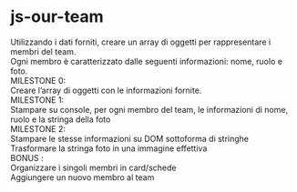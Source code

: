 # js-our-team
Utilizzando i dati forniti, creare un array di oggetti per rappresentare i membri del team. <br>
Ogni membro è caratterizzato dalle seguenti informazioni: nome, ruolo e foto. <br>
MILESTONE 0: <br>
Creare l’array di oggetti con le informazioni fornite. <br>
MILESTONE 1: <br>
Stampare su console, per ogni membro del team, le informazioni di nome, ruolo e la stringa della foto <br>
MILESTONE 2: <br>
Stampare le stesse informazioni su DOM sottoforma di stringhe <br>
Trasformare la stringa foto in una immagine effettiva <br>
BONUS : <br>
Organizzare i singoli membri in card/schede <br>
Aggiungere un nuovo membro al team
